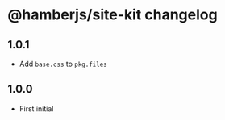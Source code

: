 # @hamberjs/site-kit changelog

## 1.0.1

* Add `base.css` to `pkg.files`

## 1.0.0

* First initial